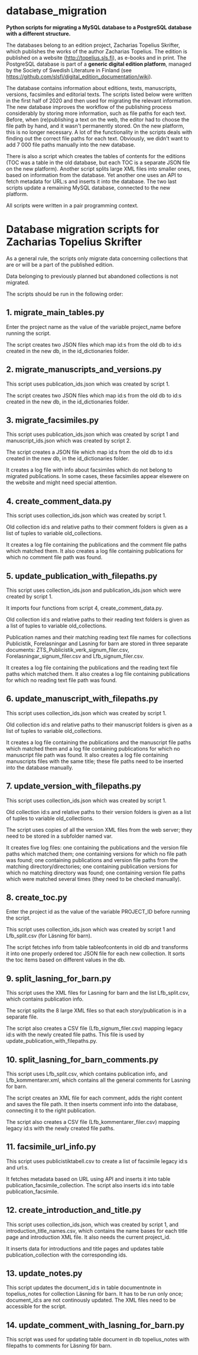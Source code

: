 # database_migration
**Python scripts for migrating a MySQL database to a PostgreSQL database with a different structure.**

The databases belong to an edition project, Zacharias Topelius Skrifter, which publishes the works of the author Zacharias Topelius. The edition is published on a website (http://topelius.sls.fi), as e-books and in print. The PostgreSQL database is part of a **generic digital edition platform**, managed by the Society of Swedish Literature in Finland (see https://github.com/slsfi/digital_edition_documentation/wiki).

The database contains information about editions, texts, manuscripts, versions, facsimiles and editorial texts. The scripts listed below were written in the first half of 2020 and then used for migrating the relevant information. The new database improves the workflow of the publishing process considerably by storing more information, such as file paths for each text. Before, when (re)publishing a text on the web, the editor had to choose the file path by hand, and it wasn't permanently stored. On the new platform, this is no longer necessary. A lot of the functionality in the scripts deals with finding out the correct file paths for each text. Obviously, we didn't want to add 7 000 file paths manually into the new database.

There is also a script which creates the tables of contents for the editions (TOC was a table in the old database, but each TOC is a separate JSON file on the new platform). Another script splits large XML files into smaller ones, based on information from the database. Yet another one uses an API to fetch metadata for URL:s and inserts it into the database. The two last scripts update a remaining MySQL database, connected to the new platform.

All scripts were written in a pair programming context.

# Database migration scripts for Zacharias Topelius Skrifter

As a general rule, the scripts only migrate data concerning collections that are or will be a part of the published edition.

Data belonging to previously planned but abandoned collections is not migrated.

The scripts should be run in the following order: 

## 1. migrate_main_tables.py
Enter the project name as the value of the variable project_name before running the script.

The script creates two JSON files which map id:s from the old db to id:s created in the new db, in the id_dictionaries folder.

## 2. migrate_manuscripts_and_versions.py
This script uses publication_ids.json which was created by script 1.

The script creates two JSON files which map id:s from the old db to id:s created in the new db, in the id_dictionaries folder.

## 3. migrate_facsimiles.py
This script uses publication_ids.json which was created by script 1 and manuscript_ids.json which was created by script 2.

The script creates a JSON file which map id:s from the old db to id:s created in the new db, in the id_dictionaries folder.

It creates a log file with info about facsimiles which do not belong to migrated publications. In some cases, these facsimiles appear elsewere on the website and might need special attention.

## 4. create_comment_data.py
This script uses collection_ids.json which was created by script 1.

Old collection id:s and relative paths to their comment folders is given as a list of tuples to variable old_collections.

It creates a log file containing the publications and the comment file paths which matched them. It also creates a log file containing publications for which no comment file path was found.

## 5. update_publication_with_filepaths.py
This script uses collection_ids.json and publication_ids.json which were created by script 1.

It imports four functions from script 4, create_comment_data.py.

Old collection id:s and relative paths to their reading text folders is given as a list of tuples to variable old_collections.

Publication names and their matching reading text file names for collections Publicistik, Forelasningar and Lasning for barn are stored in three separate documents: ZTS_Publicistik_verk_signum_filer.csv, Forelasningar_signum_filer.csv and Lfb_signum_filer.csv.

It creates a log file containing the publications and the reading text file paths which matched them. It also creates a log file containing publications for which no reading text file path was found.

## 6. update_manuscript_with_filepaths.py
This script uses collection_ids.json which was created by script 1.

Old collection id:s and relative paths to their manuscript folders is given as a list of tuples to variable old_collections.

It creates a log file containing the publications and the manuscript file paths which matched them and a log file containing publications for which no manuscript file path was found. It also creates a log file containing manuscripts files with the same title; these file paths need to be inserted into the database manually.

## 7. update_version_with_filepaths.py
This script uses collection_ids.json which was created by script 1.

Old collection id:s and relative paths to their version folders is given as a list of tuples to variable old_collections.

The script uses copies of all the version XML files from the web server; they need to be stored in a subfolder named var.

It creates five log files: one containing the publications and the version file paths which matched them; one containing versions for which no file path was found; one containing publications and version file paths from the matching directory/directories; one containing publication versions for which no matching directory was found; one containing version file paths which were matched several times (they need to be checked manually).

## 8. create_toc.py
Enter the project id as the value of the variable PROJECT_ID before running the script.

This script uses collection_ids.json which was created by script 1 and Lfb_split.csv (for Läsning för barn).

The script fetches info from table tableofcontents in old db and transforms it into one properly ordered toc JSON file for each new collection. It sorts the toc items based on different values in the db.

## 9. split_lasning_for_barn.py
This script uses the XML files for Lasning for barn and the list Lfb_split.csv, which contains publication info.

The script splits the 8 large XML files so that each story/publication is in a separate file.

The script also creates a CSV file (Lfb_signum_filer.csv) mapping legacy id:s with the newly created file paths. This file is used by update_publication_with_filepaths.py.

## 10. split_lasning_for_barn_comments.py
This script uses Lfb_split.csv, which contains publication info, and Lfb_kommentarer.xml, which contains all the general comments for Lasning for barn.

The script creates an XML file for each comment, adds the right content and saves the file path. It then inserts comment info into the database, connecting it to the right publication.

The script also creates a CSV file (Lfb_kommentarer_filer.csv) mapping legacy id:s with the newly created file paths.

## 11. facsimile_url_info.py
This script uses publicistiktabell.csv to create a list of facsimile legacy id:s and url:s.

It fetches metadata based on URL using API and inserts it into table publication_facsimile_collection. The script also inserts id:s into table publication_facsimile.

## 12. create_introduction_and_title.py
This script uses collection_ids.json, which was created by script 1, and introduction_title_names.csv, which contains the name bases for each title page and introduction XML file. It also needs the current project_id.

It inserts data for introductions and title pages and updates table publication_collection with the corresponding ids.

## 13. update_notes.py
This script updates the document_id:s in table documentnote in topelius_notes for collection Läsning för barn. It has to be run only once; document_id:s are not continously updated. The XML files need to be accessible for the script.

## 14. update_comment_with_lasning_for_barn.py
This script was used for updating table document in db topelius_notes with filepaths to comments for Läsning för barn.
